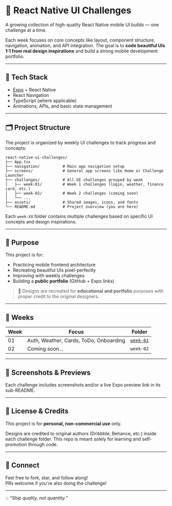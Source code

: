 # 📱 React Native UI Challenges

A growing collection of high-quality React Native mobile UI builds — one challenge at a time.

Each week focuses on core concepts like layout, component structure, navigation, animation, and API integration. The goal is to **code beautiful UIs 1:1 from real design inspirations** and build a strong mobile development portfolio.

---

## 🚀 Tech Stack

-   [Expo](https://expo.dev/) + React Native
-   React Navigation
-   TypeScript (where applicable)
-   Animations, APIs, and basic state management

---

## 🗂️ Project Structure

The project is organized by weekly UI challenges to track progress and concepts:

```
react-native-ui-challenges/
├── App.tsx
├── navigation/          # Main app navigation setup
├── screens/             # General app screens like Home or Challenge Launcher
├── challenges/          # All UI challenges grouped by week
│   ├── week-01/         # Week 1 challenges (login, weather, finance card, etc.)
│   ├── week-02/         # Week 2 challenges (coming soon)
│   └── ...
├── assets/              # Shared images, icons, and fonts
└── README.md            # Project overview (you are here)
```

Each `week-XX` folder contains multiple challenges based on specific UI concepts and design inspirations.

---

## 🧠 Purpose

This project is for:

-   Practicing mobile frontend architecture
-   Recreating beautiful UIs pixel-perfectly
-   Improving with weekly challenges
-   Building a **public portfolio** (GitHub + Expo links)

> 📌 Designs are recreated for **educational and portfolio** purposes with proper credit to the original designers.

---

## 📆 Weeks

| Week | Focus                                  | Folder                       |
| ---- | -------------------------------------- | ---------------------------- |
| 01   | Auth, Weather, Cards, ToDo, Onboarding | [`week-01`](./weeks/week-01) |
| 02   | Coming soon...                         | `week-02`                    |

---

## 📸 Screenshots & Previews

Each challenge includes screenshots and/or a live Expo preview link in its sub-README.

---

## 🧾 License & Credits

This project is for **personal, non-commercial use** only.

Designs are credited to original authors (Dribbble, Behance, etc.) inside each challenge folder. This repo is meant solely for learning and self-promotion through code.

---

## 🙌 Connect

Feel free to fork, star, and follow along!  
PRs welcome if you're also doing the challenge!

---

💡 _“Ship quality, not quantity.”_
